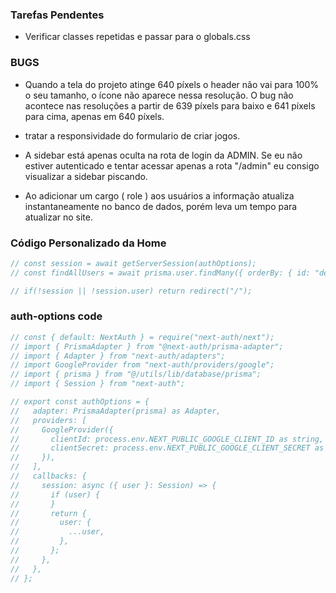 ### Tarefas Pendentes

- Verificar classes repetidas e passar para o globals.css

### BUGS

- Quando a tela do projeto atinge 640 píxels o header não vai para 100% o seu tamanho, o ícone não aparece nessa resolução. O bug não acontece nas resoluções a partir de 639 píxels para baixo e 641 píxels para cima, apenas em 640 píxels.

- tratar a responsividade do formulario de criar jogos.

- A sidebar está apenas oculta na rota de login da ADMIN. Se eu não estiver autenticado e tentar acessar apenas a rota "/admin" eu consigo visualizar a sidebar piscando.

- Ao adicionar um cargo ( role ) aos usuários a informação atualiza instantaneamente no banco de dados, porém leva um tempo para atualizar no site.

### Código Personalizado da Home

```javascript
// const session = await getServerSession(authOptions);
// const findAllUsers = await prisma.user.findMany({ orderBy: { id: "desc" } });

// if(!session || !session.user) return redirect("/");
```

### auth-options code

```javascript
// const { default: NextAuth } = require("next-auth/next");
// import { PrismaAdapter } from "@next-auth/prisma-adapter";
// import { Adapter } from "next-auth/adapters";
// import GoogleProvider from "next-auth/providers/google";
// import { prisma } from "@/utils/lib/database/prisma";
// import { Session } from "next-auth";

// export const authOptions = {
//   adapter: PrismaAdapter(prisma) as Adapter,
//   providers: [
//     GoogleProvider({
//       clientId: process.env.NEXT_PUBLIC_GOOGLE_CLIENT_ID as string,
//       clientSecret: process.env.NEXT_PUBLIC_GOOGLE_CLIENT_SECRET as string,
//     }),
//   ],
//   callbacks: {
//     session: async ({ user }: Session) => {
//       if (user) {
//       }
//       return {
//         user: {
//           ...user,
//         },
//       };
//     },
//   },
// };
```
